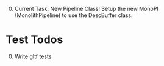 0. Current Task: New Pipeline Class!
    Setup the new MonoPl (MonolithPipeline) to use the DescBuffer class.


# Test Todos
0. Write gltf tests
